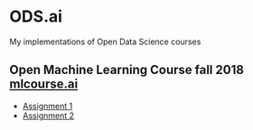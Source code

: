 # ODS.ai
My implementations of Open Data Science courses

## Open Machine Learning Course fall 2018 [mlcourse.ai](https://mlcourse.ai)
  - [Assignment 1](https://github.com/EldanGS/ODS.ai/blob/master/mlcourse.ai/assignment%201/Assignment%20%231.ipynb)
  - [Assignment 2](https://github.com/EldanGS/ODS.ai/blob/master/mlcourse.ai/assignment%202/assignment2_USA_flights.ipynb)
  
